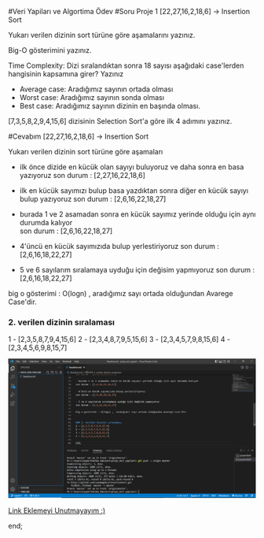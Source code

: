 #Veri Yapiları ve Algortima Ödev
#Soru
Proje 1
[22,27,16,2,18,6] -> Insertion Sort

Yukarı verilen dizinin sort türüne göre aşamalarını yazınız.

Big-O gösterimini yazınız.

Time Complexity: Dizi sıralandıktan sonra 18 sayısı aşağıdaki case'lerden hangisinin kapsamına girer? Yazınız

* Average case: Aradığımız sayının ortada olması
* Worst case: Aradığımız sayının sonda olması
* Best case: Aradığımız sayının dizinin en başında olması.

[7,3,5,8,2,9,4,15,6] dizisinin Selection Sort'a göre ilk 4 adımını yazınız.

#Cevabım
 [22,27,16,2,18,6] -> Insertion Sort

Yukarı verilen dizinin sort türüne göre aşamaları 

- ilk önce dizide en kücük olan sayıyı buluyoruz ve daha sonra en basa yazıyoruz
son durum : [2,27,16,22,18,6]

- ilk en kücük sayımızı bulup basa yazdıktan sonra diğer en kücük sayıyı bulup yazıyoruz
son durum : [2,6,16,22,18,27]

- burada 1 ve 2 asamadan sonra en kücük sayımız yerinde olduğu için aynı durumda kalıyor              
son durum : [2,6,16,22,18,27]

- 4'üncü en kücük sayımızıda bulup yerlestiriyoruz
son durum : [2,6,16,18,22,27]

- 5 ve 6 sayılarım sıralamaya uyduğu için değisim yapmıyoruz
son durum : [2,6,16,18,22,27]

big o gösterimi : O(logn) ,  aradığımız sayı ortada olduğundan Avarege Case'dir.


### 2. verilen dizinin sıralaması
1 - [2,3,5,8,7,9,4,15,6]
2 - [2,3,4,8,7,9,5,15,6]
3 - [2,3,4,5,7,9,8,15,6]
4 - [2,3,4,5,6,9,8,15,7]

![](foto.png)

[Link Eklemeyi Unutmayayım :)](www.patika.dev)

end;